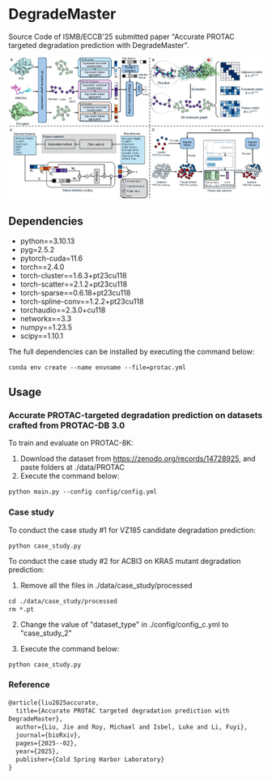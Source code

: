 # DegradeMaster
Source Code of ISMB/ECCB'25 submitted paper "Accurate PROTAC targeted degradation prediction with DegradeMaster".

![alt text](https://github.com/Jackson117/DegradeMaster/blob/main/framework.png?raw=true)

## Dependencies
+ python==3.10.13
+ pyg=2.5.2
+ pytorch-cuda=11.6
+ torch==2.4.0 
+ torch-cluster==1.6.3+pt23cu118 
+ torch-scatter==2.1.2+pt23cu118 
+ torch-sparse==0.6.18+pt23cu118 
+ torch-spline-conv==1.2.2+pt23cu118 
+ torchaudio==2.3.0+cu118
+ networkx==3.3
+ numpy==1.23.5
+ scipy==1.10.1

The full dependencies can be installed by executing the command below:
```
conda env create --name envname --file=protac.yml
```

## Usage
### Accurate PROTAC-targeted degradation prediction on datasets crafted from PROTAC-DB 3.0
To train and evaluate on PROTAC-8K:
1. Download the dataset from https://zenodo.org/records/14728925, and paste folders at ./data/PROTAC
2. Execute the command below:
```
python main.py --config config/config.yml
```

### Case study
To conduct the case study #1 for VZ185 candidate degradation prediction:
```
python case_study.py
```

To conduct the case study #2 for ACBI3 on KRAS mutant degradation prediction:
1. Remove all the files in ./data/case_study/processed
```
cd ./data/case_study/processed
rm *.pt
```
2. Change the value of "dataset_type" in ./config/config_c.yml to "case_study_2"

3. Execute the command below:
```
python case_study.py
```

### Reference
```
@article{liu2025accurate,
  title={Accurate PROTAC targeted degradation prediction with DegradeMaster},
  author={Liu, Jie and Roy, Michael and Isbel, Luke and Li, Fuyi},
  journal={bioRxiv},
  pages={2025--02},
  year={2025},
  publisher={Cold Spring Harbor Laboratory}
}
```
